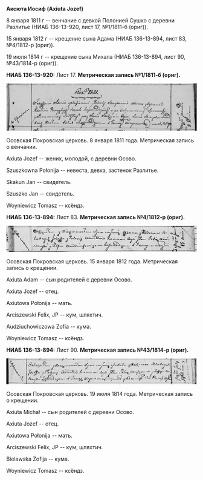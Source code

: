 **Аксюта Иосиф (Axiuta Jozef)**

8 января 1811 г -- венчание с девкой Полонией Сушко с деревни Разлитье
(НИАБ 136-13-920, лист 17, №1/1811-б (ориг)).

15 января 1812 г -- крещение сына Адама (НИАБ 136-13-894, лист 83,
№4/1812-р (ориг)).

19 июля 1814 г -- крещение сына Михала (НИАБ 136-13-894, лист 90,
№43/1814-р (ориг)).

**НИАБ 136-13-920:** Лист 17. **Метрическая запись №1/1811-б (ориг).**

![](./media/a3dd8ea204f1f6fcf42d60dbbfff60b5ddcd8201.png)

Осовская Покровская церковь. 8 января 1811 года. Метрическая запись о
венчании.

Axiuta Jozef -- жених, молодой, с деревни Осовo.

Szuszkowna Połonija -- невеста, девка, застенок Разлитье.

Skakun Jan -- свидетель.

Szuszko Jan -- свидетель.

Woyniewicz Tomasz -- ксёндз.

**НИАБ 136-13-894:** Лист 83. **Метрическая запись №4/1812-р (ориг).**

![](./media/37781472faa96a5f8f939f6d07f583261de936c6.png)

Осовская Покровская церковь. 15 января 1812 года. Метрическая запись о
крещении.

Axiuta Adam -- сын родителей с деревни Осовo.

Axiuta Jozef -- отец.

Axiutowa Połonija -- мать.

Arciszewski Felix, JP -- кум, шляхтич.

Audziuchowiczowa Zofia -- кума.

Woyniewicz Tomasz -- ксёндз.

**НИАБ 136-13-894:** Лист 90. **Метрическая запись №43/1814-р (ориг).**

![](./media/47b9287755038b222d920592e79706564077d908.png)

Осовская Покровская церковь. 19 июля 1814 года. Метрическая запись о
крещении.

Axiuta Michał -- сын родителей с деревни Осовo.

Axiuta Jozef -- отец.

Axiutowa Połonija -- мать.

Arciszewski Felix, JP -- кум, шляхтич.

Bielawska Zofija -- кума.

Woyniewicz Tomasz -- ксёндз.
